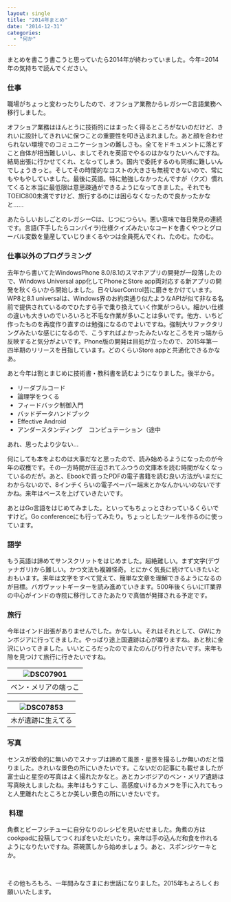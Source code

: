 ```yaml
---
layout: single
title: "2014年まとめ"
date: "2014-12-31"
categories: 
  - "何か"
---
```


まとめを書こう書こうと思っていたら2014年が終わっていました。今年=2014年の気持ちで読んでください。

### 仕事

職場がちょっと変わったりしたので、オフショア業務からレガシーC言語業務へ移行しました。

オフショア業務はほんとうに技術的にはまったく得るところがないのだけど、きれいに設計してきれいに保つことの重要性を叩き込まれました。あと顔を合わせられない環境でのコミュニケーションの難しさも。全てをドキュメントに落とすこと自体が相当難しいし、ましてそれを英語でやるのはかなりたいへんですね。結局出張に行かせてくれ、となってしまう。国内で委託するのも同様に難しいんでしょうきっと。そしてその時間的なコストの大きさも無視できないので、常にもやもやしていました。最後に英語。特に勉強しなかったんですが（クズ）慣れてくると本当に最低限は意思疎通ができるようになってきました。それでもTOEIC800未満ですけど、旅行するのには困らなくなったので良かったかなと……

あたらしいおしごとのレガシーCは、じつにつらい。悪い意味で毎日発見の連続です。言語(下手したらコンパイラ)仕様クイズみたいなコードを書くやつとグローバル変数を量産していじりまくるやつは全員死んでくれ、たのむ。たのむ。

### 仕事以外のプログラミング

去年から書いてたWindowsPhone 8.0/8.1のスマホアプリの開発が一段落したので、Windows Universal app化してPhoneとStore app両対応する新アプリの開発を秋くらいから開始しました。日々UserControl芸に磨きをかけています。WP8と8.1 universalは、Windows界のお約束通り似たようなAPIが似て非なる名前で提供されているのでひたすら手で乗り換えていく作業がつらい。細かい仕様の違いも大きいのでいろいろと不毛な作業が多いことは多いです。他方、いちど作ったものを再度作り直すのは勉強になるのでよいですね。強制大リファクタリングみたいな感じになるので、こうすればよかったみたいなところを片っ端から反映すると気分がよいです。Phone版の開発は目処が立ったので、2015年第一四半期のリリースを目指しています。どのくらいStore appと共通化できるかなあ。

あと今年は割とまじめに技術書・教科書を読むようになりました。後半から。

- リーダブルコード
- 論理学をつくる
- フィードバック制御入門
- バッドデータハンドブック
- Effective Android
- アンダースタンディング　コンピュテーション（途中

あれ、思ったより少ない…

何にしても本をよむのは大事だなと思ったので、読み始めるようになったのが今年の収穫です。その一方時間が圧迫されてふつうの文庫本を読む時間がなくなっているのだが。あと、Ebookで買ったPDFの電子書籍を読む良い方法がいまだにわからないので、8インチくらいの電子ペーパー端末とかなんかいいのないですかね。来年はペースを上げていきたいです。

あとはGo言語をはじめてみました。といってもちょっとさわっているくらいですけど。Go conferenceにも行ってみたり。ちょっとしたツールを作るのに使っています。

### 語学

もう英語は諦めてサンスクリットをはじめました。超絶難しい。まず文字(デヴァナガリ)から難しい。かつ文法も複雑怪奇。とにかく気長に続けていきたいとおもいます。来年は文字をすべて覚えて、簡単な文章を理解できるようになるのが目標。バガヴァットギーターを読み進めていきます。500年後くらいにIT業界の中心がインドの寺院に移行してきたあたりで真価が発揮される予定です。

### 旅行

今年はインド出張がありませんでした。かなしい。それはそれとして、GWにカンボジアに行ってきました。やっぱり途上国遺跡は心が躍りますね。あと秋に金沢にいってきました。いいところだったのでまたのんびり行きたいです。来年も隙を見つけて旅行に行きたいですね。

| ![DSC07901](https://blog.naotaco.com/assets/images/posts/2015/01/DSC07901.jpg) |
|:--:|
|  ベン・メリアの端っこ |

| ![DSC07853](https://blog.naotaco.com/assets/images/posts/2015/01/DSC07853.jpg) |
|:--:|
|  木が遺跡に生えてる |

### 写真

センスが致命的に無いのでスナップは諦めて風景・星景を撮るしか無いのだと悟りました。きれいな景色の所にいきたいです。こないだの記事にも載せましたが富士山と星空の写真はよく撮れたかなと。あとカンボジアのベン・メリア遺跡は写真映えしましたね。来年はもうすこし、高感度いけるカメラを手に入れてもっと人里離れたところとか美しい景色の所にいきたいです。

###  料理

角煮とビーフシチューに自分なりのレシピを見いだせました。角煮の方はcookpadに投稿してつくれぽをいただいたり。来年は手の込んだ和食を作れるようになりたいですね。茶碗蒸しから始めましょう。あと、スポンジケーキとか。

 

その他もろもろ、一年間みなさまにお世話になりました。2015年もよろしくお願いいたします。
